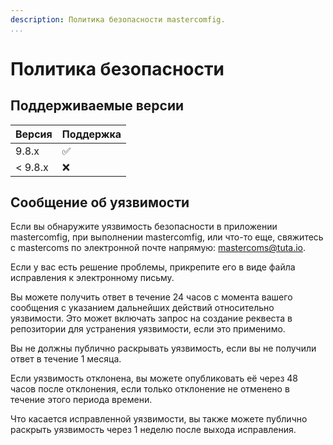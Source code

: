 ```yaml
---
description: Политика безопасности mastercomfig.
...
```


# Политика безопасности

## Поддерживаемые версии

| Версия    | Поддержка          |
| --------- | ------------------ |
| 9.8.x     | :white_check_mark: |
| < 9.8.x   | :x:                |

## Сообщение об уязвимости

Если вы обнаружите уязвимость безопасности в приложении mastercomfig, при выполнении mastercomfig,
или что-то еще, свяжитесь с mastercoms по электронной почте напрямую: [mastercoms@tuta.io](mailto:mastercoms@tuta.io).

Если у вас есть решение проблемы, прикрепите его в виде файла исправления к электронному письму.

Вы можете получить ответ в течение 24 часов с момента вашего сообщения с указанием дальнейших действий
относительно уязвимости. Это может включать запрос на создание реквеста в репозитории для
устранения уязвимости, если это применимо.

Вы не должны публично раскрывать уязвимость, если вы не получили ответ в течение 1 месяца.

Если уязвимость отклонена, вы можете опубликовать её через 48 часов после отклонения, если только
отклонение не отменено в течение этого периода времени.

Что касается исправленной уязвимости, вы также можете публично раскрыть уязвимость через 1 неделю
после выхода исправления.
